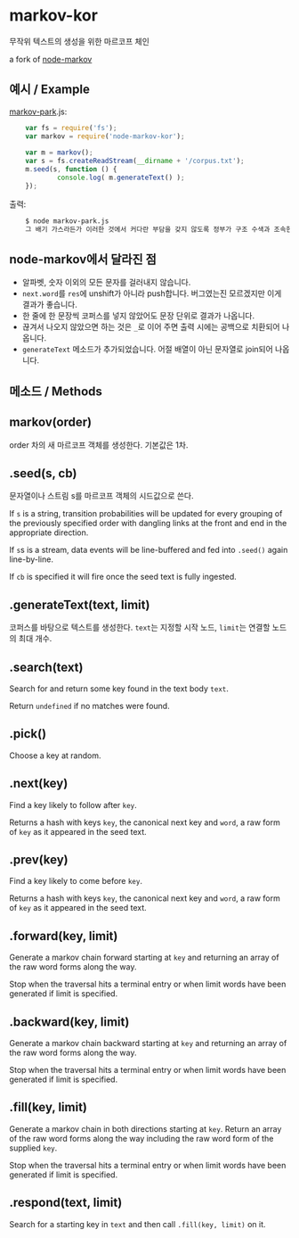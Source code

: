 # markov-kor

무작위 텍스트의 생성을 위한 마르코프 체인

a fork of [node-markov](https://github.com/substack/node-markov)

## 예시 / Example
[markov-park](https://github.com/dolsup/markov-park).js:
```js
    var fs = require('fs'); 
    var markov = require('node-markov-kor');
    
    var m = markov();
    var s = fs.createReadStream(__dirname + '/corpus.txt');
    m.seed(s, function () {
            console.log( m.generateText() );
    });
```
출력:
```sh
    $ node markov-park.js
    그 배기 가스라든가 이러한 것에서 커다란 부담을 갖지 않도록 정부가 구조 수색과 조속한 사고 수습을 위해 많은 평가가 있기 때문에 이 두가지를 동시에 생각해야만 바른 평가가 있는 역량을 갖고 정치권, 정부 모두가 안전을 우리가 같이 지키자 하는 것은 자라나는 세대들에게 우리가 최선을 다하면 된다는 의미죠?
```

## node-markov에서 달라진 점
- 알파벳, 숫자 이외의 모든 문자를 걸러내지 않습니다.
- `next.word`를 `res`에 unshift가 아니라 push합니다. 버그였는진 모르겠지만 이게 결과가 좋습니다.
- 한 줄에 한 문장씩 코퍼스를 넣지 않았어도 문장 단위로 결과가 나옵니다.
- 끊겨서 나오지 않았으면 하는 것은 `_`로 이어 주면 출력 시에는 공백으로 치환되어 나옵니다.
- `generateText` 메소드가 추가되었습니다. 어절 배열이 아닌 문자열로 join되어 나옵니다.


## 메소드 / Methods

markov(order)
-------------
order 차의 새 마르코프 객체를 생성한다. 기본값은 1차.


.seed(s, cb)
------------

문자열이나 스트림 s를 마르코프 객체의 시드값으로 쓴다.

If `s` is a string, transition probabilities will be updated for every grouping
of the previously specified order with dangling links at the front and end in
the appropriate direction.

If `s`s is a stream, data events will be line-buffered and fed into `.seed()` again
line-by-line.

If `cb` is specified it will fire once the seed text is fully ingested.

.generateText(text, limit)
--------------------------

코퍼스를 바탕으로 텍스트를 생성한다. `text`는 지정할 시작 노드, `limit`는 연결할 노드의 최대 개수.

.search(text)
-------------

Search for and return some key found in the text body `text`.

Return `undefined` if no matches were found.

.pick()
-------

Choose a key at random.

.next(key)
----------

Find a key likely to follow after `key`.

Returns a hash with keys `key`, the canonical next key and `word`, a raw form of
`key` as it appeared in the seed text.

.prev(key)
----------

Find a key likely to come before `key`.

Returns a hash with keys `key`, the canonical next key and `word`, a raw form of
`key` as it appeared in the seed text.

.forward(key, limit)
--------------------

Generate a markov chain forward starting at `key` and returning an array of the
raw word forms along the way.

Stop when the traversal hits a terminal entry or when limit words have been
generated if limit is specified.

.backward(key, limit)
---------------------

Generate a markov chain backward starting at `key` and returning an array of the
raw word forms along the way.

Stop when the traversal hits a terminal entry or when limit words have been
generated if limit is specified.

.fill(key, limit)
-----------------

Generate a markov chain in both directions starting at `key`. Return an array of
the raw word forms along the way including the raw word form of the supplied
`key`.

Stop when the traversal hits a terminal entry or when limit words have been
generated if limit is specified.

.respond(text, limit)
---------------------

Search for a starting key in `text` and then call `.fill(key, limit)` on it.